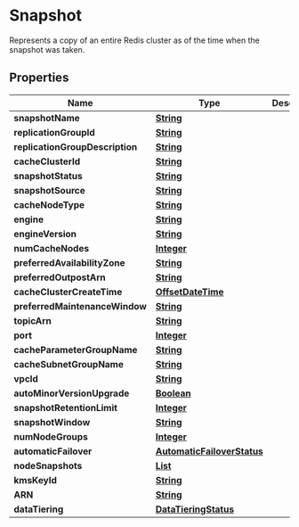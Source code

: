 

# Snapshot

Represents a copy of an entire Redis cluster as of the time when the snapshot was taken.

## Properties

| Name | Type | Description | Notes |
|------------ | ------------- | ------------- | -------------|
|**snapshotName** | [**String**](String.md) |  |  [optional] |
|**replicationGroupId** | [**String**](String.md) |  |  [optional] |
|**replicationGroupDescription** | [**String**](String.md) |  |  [optional] |
|**cacheClusterId** | [**String**](String.md) |  |  [optional] |
|**snapshotStatus** | [**String**](String.md) |  |  [optional] |
|**snapshotSource** | [**String**](String.md) |  |  [optional] |
|**cacheNodeType** | [**String**](String.md) |  |  [optional] |
|**engine** | [**String**](String.md) |  |  [optional] |
|**engineVersion** | [**String**](String.md) |  |  [optional] |
|**numCacheNodes** | [**Integer**](Integer.md) |  |  [optional] |
|**preferredAvailabilityZone** | [**String**](String.md) |  |  [optional] |
|**preferredOutpostArn** | [**String**](String.md) |  |  [optional] |
|**cacheClusterCreateTime** | [**OffsetDateTime**](OffsetDateTime.md) |  |  [optional] |
|**preferredMaintenanceWindow** | [**String**](String.md) |  |  [optional] |
|**topicArn** | [**String**](String.md) |  |  [optional] |
|**port** | [**Integer**](Integer.md) |  |  [optional] |
|**cacheParameterGroupName** | [**String**](String.md) |  |  [optional] |
|**cacheSubnetGroupName** | [**String**](String.md) |  |  [optional] |
|**vpcId** | [**String**](String.md) |  |  [optional] |
|**autoMinorVersionUpgrade** | [**Boolean**](Boolean.md) |  |  [optional] |
|**snapshotRetentionLimit** | [**Integer**](Integer.md) |  |  [optional] |
|**snapshotWindow** | [**String**](String.md) |  |  [optional] |
|**numNodeGroups** | [**Integer**](Integer.md) |  |  [optional] |
|**automaticFailover** | [**AutomaticFailoverStatus**](AutomaticFailoverStatus.md) |  |  [optional] |
|**nodeSnapshots** | [**List**](List.md) |  |  [optional] |
|**kmsKeyId** | [**String**](String.md) |  |  [optional] |
|**ARN** | [**String**](String.md) |  |  [optional] |
|**dataTiering** | [**DataTieringStatus**](DataTieringStatus.md) |  |  [optional] |



